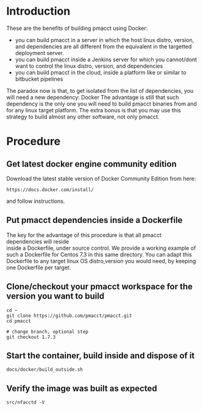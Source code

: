 # Introduction

These are the benefits of building pmacct using Docker:
- you can build pmacct in a server in which the host linux distro, version, and dependencies are all different from the equivalent in the targetted deployment server.
- you can build pmacct inside a Jenkins server for which you cannot/dont want to control the linux distro, version, and dependencies
- you can build pmacct in the cloud, inside a platform like or similar to bitbucket pipelines

The paradox now is that, to get isolated from the list of dependencies, you will need a new dependency: Docker 
The advantage is still that such dependency is the only one you will need to build pmacct binaries from and for any linux target platform.
The extra bonus is that you may use this strategy to build almost any other software, not only pmacct.


# Procedure

## Get latest docker engine community edition

Download the latest stable version of Docker Community Edition from here:
    
    https://docs.docker.com/install/

and follow instructions. 


## Put pmacct dependencies inside a Dockerfile

The key for the advantage of this procedure is that all pmacct dependencies will reside  
inside a Dockerfile, under source control. 
We provide a working example of such a Dockerfile for Centos 7.3 in this same directory.
You can adapt this Dockerfile to any target linux OS distro,version you would need,
by keeping one Dockerfile per target.


## Clone/checkout your pmacct workspace for the version you want to build

    cd ~
    git clone https://github.com/pmacct/pmacct.git
    cd pmacct 
    
    # change branch, optional step
    git checkout 1.7.3


## Start the container, build inside and dispose of it 

    docs/docker/build_outside.sh     

## Verify the image was built as expected 

    src/nfacctd -V

